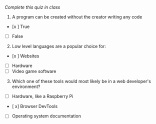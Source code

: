 *Complete this quiz in class*

1. A program can be created without the creator writing any code

- [x ] True
- [ ] False

2. Low level languages are a popular choice for:

- [x ] Websites
- [ ] Hardware
- [ ] Video game software

3. Which one of these tools would most likely be in a web developer's environment?

- [ ] Hardware, like a Raspberry Pi
- [ x] Browser DevTools
- [ ] Operating system documentation
